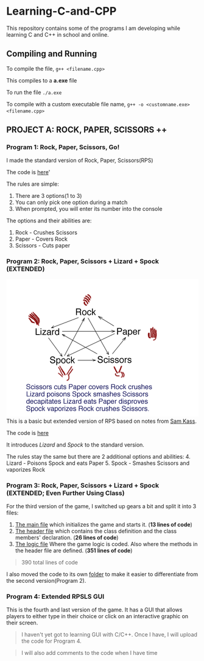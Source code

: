 # Learning-C-and-CPP
This repository contains some of the programs I am developing while learning C and C++ in school and online.

## Compiling and Running
To compile the file, `g++ <filename.cpp>`

This compiles to a **a.exe** file

To run the file `./a.exe`

To compile with a custom executable file name, `g++ -o <customname.exe> <filename.cpp>`

## PROJECT A: ROCK, PAPER, SCISSORS ++

### Program 1: Rock, Paper, Scissors, Go!
I made the standard version of Rock, Paper, Scissors(RPS)

The code is [here](https://github.com/Newton-Musyimi/Learning-C-and-CPP/blob/master/rps.cpp)'

The rules are simple:
1.  There are 3 options(1 to 3)
2.  You can only pick one option during a match
3.  When prompted, you will enter its number into the console

The options and their abilities are:
1. Rock - Crushes Scissors
2. Paper - Covers Rock
3. Scissors - Cuts paper

### Program 2: Rock, Paper, Scissors + Lizard + Spock (EXTENDED)
![The RPSLS image](Rock%20Paper%20Scissors%20Extended/RPSLS.gif)
This is a basic but extended version of RPS based on notes from [Sam Kass](http://www.samkass.com/theories/RPSSL.html).

The code is [here](https://github.com/Newton-Musyimi/Learning-C-and-CPP/blob/master/rpsls_basic.cpp)

It introduces *Lizard* and *Spock* to the standard version.

The rules stay the same but there are 2 additional options and abilities:
4. Lizard - Poisons Spock and eats Paper
5. Spock - Smashes Scissors and vaporizes Rock

### Program 3: Rock, Paper, Scissors + Lizard + Spock (EXTENDED; Even Further Using Class) 
For the third version of the game, I switched up gears a bit and split it into 3 files:
1. [The main file](https://github.com/Newton-Musyimi/Learning-C-and-CPP/blob/master/Rock%20Paper%20Scissors%20Extended/rpslsGAME.cpp) which initializes the game and starts it. (**13 lines of code**)
2. [The header file](https://github.com/Newton-Musyimi/Learning-C-and-CPP/blob/master/Rock%20Paper%20Scissors%20Extended/rpsls.hpp) which contains the class definition and the class members' declaration. (**26 lines of code**)
3. [The logic file](https://github.com/Newton-Musyimi/Learning-C-and-CPP/blob/master/Rock%20Paper%20Scissors%20Extended/rpsls.cpp) Where the game logic is coded. Also where the methods in the header file are defined. (**351 lines of code**)

>390 total lines of code

I also moved the code to its own [folder](https://github.com/Newton-Musyimi/Learning-C-and-CPP/tree/master/Rock%20Paper%20Scissors%20Extended) to make it easier to differentiate from the second version(Program 2).

### Program 4: Extended RPSLS GUI 
This is the fourth and last version of the game. It has a GUI that allows players to either type in their choice or click on an interactive graphic on their screen.

>I haven't yet got to learning GUI with C/C++. Once I have, I will upload the code for Program 4.

>I will also add comments to the code when I have time